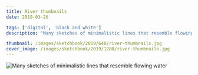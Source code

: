 ```yaml
---
title: River thumbnails
date: 2019-03-20

tags: ['digital', 'black and white']
description: "Many sketches of minimalistic lines that resemble flowing water."

thumbnail: /images/sketchbook/2019/640/river-thumbnails.jpg
cover_image: /images/sketchbook/2019/1280/river-thumbnails.jpg
---
```


![Many sketches of minimalistic lines that resemble flowing water](/images/sketchbook/2019/960/river-thumbnails.jpg)
